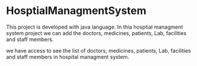 # HosptialManagmentSystem
 This project is developed with java language.
 In thia hosptial managment system project we can  add the doctors, medicines, patients, Lab, facilities and staff members.

 we have access to see the list of  doctors, medicines, patients, Lab, facilities and staff members in hospital managment system.
 
